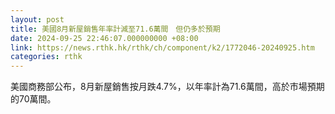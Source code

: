 ```yaml
---
layout: post
title: 美國8月新屋銷售年率計減至71.6萬間　但仍多於預期
date: 2024-09-25 22:46:07.000000000 +08:00
link: https://news.rthk.hk/rthk/ch/component/k2/1772046-20240925.htm
categories: rthk
---
```


美國商務部公布，8月新屋銷售按月跌4.7%，以年率計為71.6萬間，高於市場預期的70萬間。
